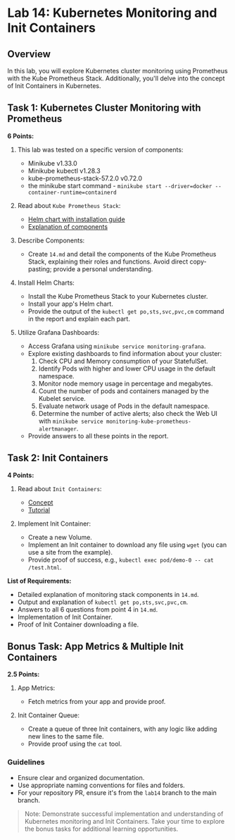 # Lab 14: Kubernetes Monitoring and Init Containers

## Overview

In this lab, you will explore Kubernetes cluster monitoring using Prometheus with the Kube Prometheus Stack. Additionally, you'll delve into the concept of Init Containers in Kubernetes.

## Task 1: Kubernetes Cluster Monitoring with Prometheus

**6 Points:**

1. This lab was tested on a specific version of components:

   - Minikube v1.33.0
   - Minikube kubectl v1.28.3
   - kube-prometheus-stack-57.2.0 v0.72.0
   - the minikube start command - `minikube start --driver=docker --container-runtime=containerd`

2. Read about `Kube Prometheus Stack`:

   - [Helm chart with installation guide](https://github.com/prometheus-community/helm-charts/tree/main/charts/kube-prometheus-stack)
   - [Explanation of components](https://github.com/prometheus-operator/kube-prometheus#kubeprometheus)

3. Describe Components:

   - Create `14.md` and detail the components of the Kube Prometheus Stack, explaining their roles and functions. Avoid direct copy-pasting; provide a personal understanding.

4. Install Helm Charts:

   - Install the Kube Prometheus Stack to your Kubernetes cluster.
   - Install your app's Helm chart.
   - Provide the output of the `kubectl get po,sts,svc,pvc,cm` command in the report and explain each part.

5. Utilize Grafana Dashboards:
   - Access Grafana using `minikube service monitoring-grafana`.
   - Explore existing dashboards to find information about your cluster:
     1. Check CPU and Memory consumption of your StatefulSet.
     2. Identify Pods with higher and lower CPU usage in the default namespace.
     3. Monitor node memory usage in percentage and megabytes.
     4. Count the number of pods and containers managed by the Kubelet service.
     5. Evaluate network usage of Pods in the default namespace.
     6. Determine the number of active alerts; also check the Web UI with `minikube service monitoring-kube-prometheus-alertmanager`.
   - Provide answers to all these points in the report.

## Task 2: Init Containers

**4 Points:**

1. Read about `Init Containers`:

   - [Concept](https://kubernetes.io/docs/concepts/workloads/pods/init-containers/)
   - [Tutorial](https://kubernetes.io/docs/tasks/configure-pod-container/configure-pod-initialization/#create-a-pod-that-has-an-init-container)

2. Implement Init Container:
   - Create a new Volume.
   - Implement an Init container to download any file using `wget` (you can use a site from the example).
   - Provide proof of success, e.g., `kubectl exec pod/demo-0 -- cat /test.html`.

**List of Requirements:**

- Detailed explanation of monitoring stack components in `14.md`.
- Output and explanation of `kubectl get po,sts,svc,pvc,cm`.
- Answers to all 6 questions from point 4 in `14.md`.
- Implementation of Init Container.
- Proof of Init Container downloading a file.

## Bonus Task: App Metrics & Multiple Init Containers

**2.5 Points:**

1. App Metrics:

   - Fetch metrics from your app and provide proof.

2. Init Container Queue:
   - Create a queue of three Init containers, with any logic like adding new lines to the same file.
   - Provide proof using the `cat` tool.

### Guidelines

- Ensure clear and organized documentation.
- Use appropriate naming conventions for files and folders.
- For your repository PR, ensure it's from the `lab14` branch to the main branch.

> Note: Demonstrate successful implementation and understanding of Kubernetes monitoring and Init Containers. Take your time to explore the bonus tasks for additional learning opportunities.
